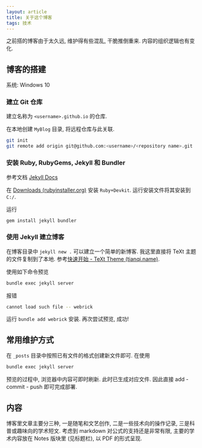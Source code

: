 ```yaml
---
layout: article
title: 关于这个博客
tags: 技术
---
```


之前搭的博客由于太久远, 维护得有些混乱, 干脆推倒重来. 内容的组织逻辑也有变化. <!--more-->

## 博客的搭建

系统: Windows 10

### 建立 Git 仓库

建立名称为 `<username>.github.io` 的仓库.

在本地创建 `MyBlog` 目录, 将远程仓库与此关联.

```bash
git init
git remote add origin git@github.com:<username>/<repository name>.git
```

### 安装 Ruby, RubyGems, Jekyll 和 Bundler

参考文档 [Jekyll Docs](https://jekyllrb.com/docs/installation/)

在 [Downloads (rubyinstaller.org)](https://rubyinstaller.org/downloads/) 安装 `Ruby+Devkit`. 运行安装文件将其安装到 `C:/`. 

运行

``` bash
gem install jekyll bundler
```

### 使用 Jekyll 建立博客

在博客目录中 `jekyll new .` 可以建立一个简单的新博客. 我这里直接将 TeXt 主题的文件复制到了本地. 参考[快速开始 - TeXt Theme (tianqi.name)](https://tianqi.name/jekyll-TeXt-theme/docs/zh/quick-start).

使用如下命令预览

```bash
bundle exec jekyll server
```

报错

```bash
cannot load such file -- webrick
```

运行 `bundle add webrick` 安装. 再次尝试预览, 成功!

## 常用维护方式

在 `_posts` 目录中按照已有文件的格式创建新文件即可. 在使用

```bash
bundle exec jekyll server
```

预览的过程中, 浏览器中内容可即时刷新. 此时已生成对应文件. 因此直接 add - commit - push 即可完成部署.

## 内容

博客里文章主要分三种, 一是随笔和文艺创作, 二是一些技术向的操作记录, 三是科普或趣味向的学术短文. 考虑到 markdown 对公式的支持还是非常有限, 主要的学术内容放在 Notes 版块里 (见标题栏), 以 PDF 的形式呈现.